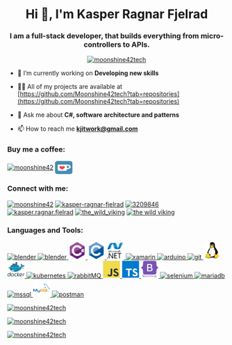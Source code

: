 <h1 align="center">Hi 👋, I'm Kasper Ragnar Fjelrad</h1>
<h3 align="center">I am a full-stack developer, that builds everything from micro-controllers to APIs.</h3>


<p align="center"> 
  <a href="https://github.com/ryo-ma/github-profile-trophy">
    <img src="https://github-profile-trophy.vercel.app/?username=moonshine42tech&margin-w=5&no-frame=true&theme=nord" alt="moonshine42tech" />
  </a> 
</p>


- 🔭 I’m currently working on **Developing new skills**

- 👨‍💻 All of my projects are available at [https://github.com/Moonshine42tech?tab=repositories](https://github.com/Moonshine42tech?tab=repositories)

- 💬 Ask me about **C#, software architecture and patterns**

- 📫 How to reach me **kjitwork@gmail.com**


<h3 align="left">Buy me a coffee:</h3>
<p align="left">
<a href="https://www.buymeacoffee.com/Moonshine42" target="blank"><img align="center" src="https://www.buymeacoffee.com/assets/img/guidelines/logo-mark-3.svg" alt="moonshine42" height="30" width="40" /></a>
<a href="https://ko-fi.com/moonshine42" target="blank"><img align="center" src="./Images/ko-fi.svg" alt="moonshine42" height="30" width="40" /></a>
</p>


<h3 align="left">Connect with me:</h3>
<p align="left">
<a href="https://dev.to/moonshine42" target="blank"><img align="center" src="https://raw.githubusercontent.com/rahuldkjain/github-profile-readme-generator/master/src/images/icons/Social/devto.svg" alt="moonshine42" height="30" width="40" /></a> <a href="https://linkedin.com/in/kasper-ragnar-fjelrad" target="blank"><img align="center" src="https://raw.githubusercontent.com/rahuldkjain/github-profile-readme-generator/master/src/images/icons/Social/linked-in-alt.svg" alt="kasper-ragnar-fjelrad" height="30" width="40" /></a> <a href="https://stackoverflow.com/users/3209846" target="blank"><img align="center" src="https://raw.githubusercontent.com/rahuldkjain/github-profile-readme-generator/master/src/images/icons/Social/stack-overflow.svg" alt="3209846" height="30" width="40" /></a> <a href="https://fb.com/kasper.ragnar.fjelrad" target="blank"><img align="center" src="https://raw.githubusercontent.com/rahuldkjain/github-profile-readme-generator/master/src/images/icons/Social/facebook.svg" alt="kasper.ragnar.fjelrad" height="30" width="40" /></a> <a href="https://instagram.com/the_wild_viking" target="blank"><img align="center" src="https://raw.githubusercontent.com/rahuldkjain/github-profile-readme-generator/master/src/images/icons/Social/instagram.svg" alt="the_wild_viking" height="30" width="40" /></a> <a href="https://www.youtube.com/c/the wild viking" target="blank"><img align="center" src="https://raw.githubusercontent.com/rahuldkjain/github-profile-readme-generator/master/src/images/icons/Social/youtube.svg" alt="the wild viking" height="30" width="40" /></a>
</p>


<h3 align="left">Languages and Tools:</h3>
<p align="left"> 
  <a href="https://visualstudio.microsoft.com/" target="_blank" rel="noreferrer"> 
    <img src="https://upload.wikimedia.org/wikipedia/commons/5/59/Visual_Studio_Icon_2019.svg" alt="blender" width="40" height="40"/> 
  </a> 
  <a href="https://code.visualstudio.com/" target="_blank" rel="noreferrer"> 
    <img src="https://upload.wikimedia.org/wikipedia/commons/9/9a/Visual_Studio_Code_1.35_icon.svg" alt="blender" width="40" height="40"/> 
  </a> 
  <a href="https://www.w3schools.com/cs/" target="_blank" rel="noreferrer"> 
    <img src="https://raw.githubusercontent.com/devicons/devicon/master/icons/csharp/csharp-original.svg" alt="csharp" width="40" height="40"/> 
  </a> 
  <a href="https://www.cprogramming.com/" target="_blank" rel="noreferrer"> 
    <img src="https://raw.githubusercontent.com/devicons/devicon/master/icons/c/c-original.svg" alt="c" width="40" height="40"/> 
  </a> 
  <a href="https://dotnet.microsoft.com/" target="_blank" rel="noreferrer"> 
    <img src="https://raw.githubusercontent.com/devicons/devicon/master/icons/dot-net/dot-net-original-wordmark.svg" alt="dotnet" width="40" height="40"/> 
  </a> 
  <a href="https://dotnet.microsoft.com/apps/xamarin" target="_blank" rel="noreferrer"> 
    <img src="https://raw.githubusercontent.com/detain/svg-logos/780f25886640cef088af994181646db2f6b1a3f8/svg/xamarin.svg" alt="xamarin" width="40" height="40"/> 
  </a> 
  <a href="https://www.arduino.cc/" target="_blank" rel="noreferrer"> 
    <img src="https://cdn.worldvectorlogo.com/logos/arduino-1.svg" alt="arduino" width="40" height="40"/> 
  </a> 
  <a href="https://git-scm.com/" target="_blank" rel="noreferrer"> 
    <img src="https://www.vectorlogo.zone/logos/git-scm/git-scm-icon.svg" alt="git" width="40" height="40"/> 
  </a> 
  <a href="https://www.linux.org/" target="_blank" rel="noreferrer"> 
    <img src="https://raw.githubusercontent.com/devicons/devicon/master/icons/linux/linux-original.svg" alt="linux" width="40" height="40"/> 
  </a> 
  <a href="https://www.docker.com/" target="_blank" rel="noreferrer"> 
    <img src="https://raw.githubusercontent.com/devicons/devicon/master/icons/docker/docker-original-wordmark.svg" alt="docker" width="40" height="40"/> 
  </a> 
  <a href="https://kubernetes.io" target="_blank" rel="noreferrer"> 
    <img src="https://www.vectorlogo.zone/logos/kubernetes/kubernetes-icon.svg" alt="kubernetes" width="40" height="40"/> 
  </a> 
  <a href="https://www.rabbitmq.com" target="_blank" rel="noreferrer"> 
    <img src="https://www.vectorlogo.zone/logos/rabbitmq/rabbitmq-icon.svg" alt="rabbitMQ" width="40" height="40"/> 
  </a> 
  <a href="https://developer.mozilla.org/en-US/docs/Web/JavaScript" target="_blank" rel="noreferrer"> 
    <img src="https://raw.githubusercontent.com/devicons/devicon/master/icons/javascript/javascript-original.svg" alt="javascript" width="40" height="40"/> 
  </a> 
  <a href="https://www.typescriptlang.org/" target="_blank" rel="noreferrer"> 
    <img src="https://raw.githubusercontent.com/devicons/devicon/master/icons/typescript/typescript-original.svg" alt="typescript" width="40" height="40"/> 
  </a> 
  <a href="https://getbootstrap.com" target="_blank" rel="noreferrer"> 
    <img src="https://raw.githubusercontent.com/devicons/devicon/master/icons/bootstrap/bootstrap-plain-wordmark.svg" alt="bootstrap" width="40" height="40"/> 
  </a> 
  <a href="https://www.selenium.dev" target="_blank" rel="noreferrer"> 
    <img src="https://raw.githubusercontent.com/detain/svg-logos/780f25886640cef088af994181646db2f6b1a3f8/svg/selenium-logo.svg" alt="selenium" width="40" height="40"/> 
  </a> 
  <a href="https://mariadb.org/" target="_blank" rel="noreferrer"> 
    <img src="https://www.vectorlogo.zone/logos/mariadb/mariadb-icon.svg" alt="mariadb" width="40" height="40"/> 
  </a> 
  <a href="https://www.microsoft.com/en-us/sql-server" target="_blank" rel="noreferrer"> 
    <img src="https://www.svgrepo.com/show/303229/microsoft-sql-server-logo.svg" alt="mssql" width="40" height="40"/> 
  </a> 
  <a href="https://www.mysql.com/" target="_blank" rel="noreferrer"> 
    <img src="https://raw.githubusercontent.com/devicons/devicon/master/icons/mysql/mysql-original-wordmark.svg" alt="mysql" width="40" height="40"/> 
  </a> 
  <a href="https://postman.com" target="_blank" rel="noreferrer"> 
    <img src="https://www.vectorlogo.zone/logos/getpostman/getpostman-icon.svg" alt="postman" width="40" height="40"/> 
  </a> 
</p>


<p>
  <a href="https://github.com/anuraghazra/github-readme-stats" target="_blank" rel="noreferrer">
    <img src="https://github-readme-stats.vercel.app/api/top-langs?username=moonshine42tech&show_icons=true&locale=en&layout=compact&hide_border=true&theme=nord"
    alt="moonshine42tech"/>
  </a>
</p>

<p>
  <a href="https://github.com/denvercoder1/github-readme-streak-stats" target="_blank" rel="noreferrer">
    <img src="https://github-readme-streak-stats.herokuapp.com?user=Moonshine42tech&theme=nord&hide_border=true&date_format=j%20M%5B%20Y%5D" alt="moonshine42tech"/>
  </a>
</p>

<p>
  <a href="https://github.com/anuraghazra/github-readme-stats" target="_blank" rel="noreferrer">
    <img src="https://github-readme-stats.vercel.app/api?username=moonshine42tech&show_icons=true&locale=en&hide_border=true&theme=nord" alt="moonshine42tech"/> 
  </a>
</p>
